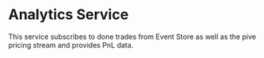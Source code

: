 # Analytics Service

This service subscribes to done trades from Event Store as well as the pive pricing stream and provides PnL data.
